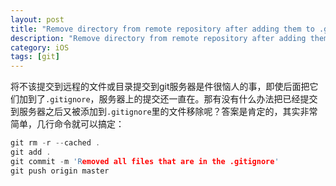 ```yaml
---
layout: post
title: "Remove directory from remote repository after adding them to .gitignore"
description: "Remove directory from remote repository after adding them to .gitignore"
category: iOS
tags: [git]
---
```



将不该提交到远程的文件或目录提交到git服务器是件很恼人的事，即使后面把它们加到了`.gitignore`，服务器上的提交还一直在。那有没有什么办法把已经提交到服务器之后又被添加到`.gitignore`里的文件移除呢？答案是肯定的，其实非常简单，几行命令就可以搞定：

<!--more-->
```c
git rm -r --cached . 
git add .
git commit -m 'Removed all files that are in the .gitignore' 
git push origin master
```
